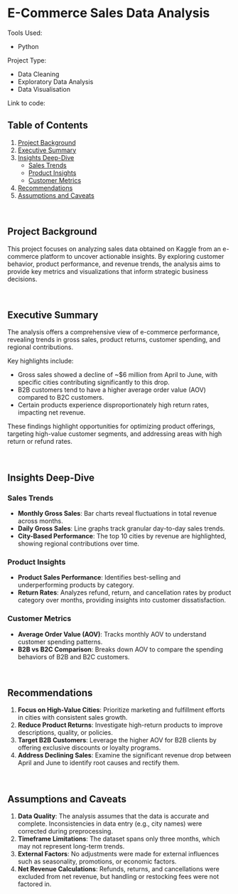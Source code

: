 # **E-Commerce Sales Data Analysis**

Tools Used: 
* Python

Project Type:
* Data Cleaning
* Exploratory Data Analysis
* Data Visualisation

Link to code:

## **Table of Contents**
1. [Project Background](#project-background)  
2. [Executive Summary](#executive-summary)  
3. [Insights Deep-Dive](#insights-deep-dive)  
   - [Sales Trends](#sales-trends)  
   - [Product Insights](#product-insights)  
   - [Customer Metrics](#customer-metrics)  
4. [Recommendations](#recommendations)  
5. [Assumptions and Caveats](#assumptions-and-caveats)  

<br>

## **Project Background**
This project focuses on analyzing sales data obtained on Kaggle from an e-commerce platform to uncover actionable insights. By exploring customer behavior, product performance, and revenue trends, the analysis aims to provide key metrics and visualizations that inform strategic business decisions.

<br>

## **Executive Summary**
The analysis offers a comprehensive view of e-commerce performance, revealing trends in gross sales, product returns, customer spending, and regional contributions.  

Key highlights include:  
- Gross sales showed a decline of ~$6 million from April to June, with specific cities contributing significantly to this drop.  
- B2B customers tend to have a higher average order value (AOV) compared to B2C customers.  
- Certain products experience disproportionately high return rates, impacting net revenue.  

These findings highlight opportunities for optimizing product offerings, targeting high-value customer segments, and addressing areas with high return or refund rates.

<br>

## **Insights Deep-Dive**

### **Sales Trends**
- **Monthly Gross Sales**: Bar charts reveal fluctuations in total revenue across months.  
- **Daily Gross Sales**: Line graphs track granular day-to-day sales trends.  
- **City-Based Performance**: The top 10 cities by revenue are highlighted, showing regional contributions over time.  

### **Product Insights**
- **Product Sales Performance**: Identifies best-selling and underperforming products by category.  
- **Return Rates**: Analyzes refund, return, and cancellation rates by product category over months, providing insights into customer dissatisfaction.  

### **Customer Metrics**
- **Average Order Value (AOV)**: Tracks monthly AOV to understand customer spending patterns.  
- **B2B vs B2C Comparison**: Breaks down AOV to compare the spending behaviors of B2B and B2C customers.  

<br>

## **Recommendations**
1. **Focus on High-Value Cities**: Prioritize marketing and fulfillment efforts in cities with consistent sales growth.  
2. **Reduce Product Returns**: Investigate high-return products to improve descriptions, quality, or policies.  
3. **Target B2B Customers**: Leverage the higher AOV for B2B clients by offering exclusive discounts or loyalty programs.  
4. **Address Declining Sales**: Examine the significant revenue drop between April and June to identify root causes and rectify them.  

<br>

## **Assumptions and Caveats**
1. **Data Quality**: The analysis assumes that the data is accurate and complete. Inconsistencies in data entry (e.g., city names) were corrected during preprocessing.  
2. **Timeframe Limitations**: The dataset spans only three months, which may not represent long-term trends.  
3. **External Factors**: No adjustments were made for external influences such as seasonality, promotions, or economic factors.  
4. **Net Revenue Calculations**: Refunds, returns, and cancellations were excluded from net revenue, but handling or restocking fees were not factored in.  



